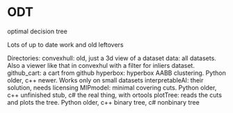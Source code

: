# ODT
optimal decision tree

Lots of up to date work and old leftovers

Directories:
convexhull: old, just a 3d view of a dataset
data: all datasets. Also a viewer like that in convexhul with a filter for inliers dataset.
github_cart: a cart from github
hyperbox: hyperbox AABB clustering. Python older, c++ newer. Works only on small datasets
interpretableAI: their solution, needs licensing
MIPmodel: minimal covering cuts. Python older, c++ unfinished stub, c# the real thing, with ortools
plotTree: reads the cuts and plots the tree. Python older, c++ binary tree, c# nonbinary tree

